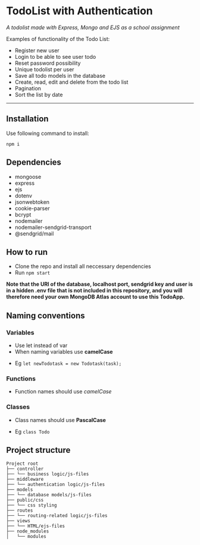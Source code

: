 # TodoList with Authentication 

_A todolist made with Express, Mongo and EJS as a school assignment_

Examples of functionality of the Todo List:

- Register new user
- Login to be able to see user todo
- Reset password possibility
- Unique todolist per user
- Save all todo models in the database
- Create, read, edit and delete from the todo list
- Pagination 
- Sort the list by date

---

## Installation
Use following command to install:

```
npm i

```
## Dependencies
- mongoose
- express
- ejs
- dotenv
- jsonwebtoken
- cookie-parser
- bcrypt
- nodemailer 
- nodemailer-sendgrid-transport
- @sendgrid/mail

## How to run
- Clone the repo and install all neccessary dependencies
- Run `npm start`

**Note that the URI of the database, localhost port, sendgrid key and user is in a hidden .env file that is not included in this repository, and you will therefore need your own MongoDB Atlas account to use this TodoApp.**

## Naming conventions

### Variables

- Use let instead of var
- When naming variables use **camelCase**

* Eg `let newTodotask = new Todotask(task);`

### Functions

- Function names should use _camelCase_

### Classes

- Class names should use **PascalCase**
* Eg `class Todo`

## Project structure

```
Project root
├── controller
├── └── business logic/js-files
├── middleware
├── └── authentication logic/js-files
├── models
├── └── database models/js-files
├── public/css
├── └── css styling
├── routes
├── └── routing-related logic/js-files
├── views
├── └── HTML/ejs-files
├── node_modules
│   └── modules
```
